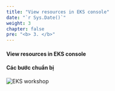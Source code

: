 ```yaml
---
title: "View resources in EKS console"
date: "`r Sys.Date()`"
weight: 3
chapter: false
pre: "<b> 3. </b>"
---
```


#### View resources in EKS console


#### Các bước chuẩn bị

![EKS workshop](/images/0005/0001.png?featherlight=false&width=90pc)


